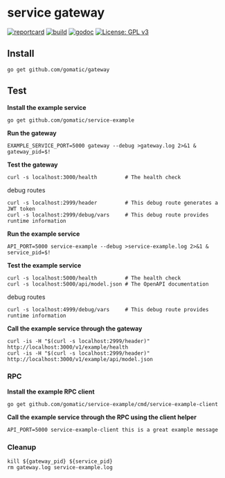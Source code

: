 # service gateway

[![reportcard](https://goreportcard.com/badge/github.com/gomatic/gateway)](https://goreportcard.com/report/github.com/gomatic/gateway)
[![build](https://travis-ci.org/gomatic/gateway.svg?branch=master)](https://travis-ci.org/gomatic/gateway)
[![godoc](https://godoc.org/github.com/gomatic/gateway?status.svg)](https://godoc.org/github.com/gomatic/gateway)
[![License: GPL v3](https://img.shields.io/badge/License-GPL%20v3-blue.svg)](http://www.gnu.org/licenses/gpl-3.0)

## Install

    go get github.com/gomatic/gateway

## Test

**Install the example service**

    go get github.com/gomatic/service-example

**Run the gateway**

    EXAMPLE_SERVICE_PORT=5000 gateway --debug >gateway.log 2>&1 & gateway_pid=$!

**Test the gateway**

    curl -s localhost:3000/health         # The health check

debug routes

    curl -s localhost:2999/header         # This debug route generates a JWT token
    curl -s localhost:2999/debug/vars     # This debug route provides runtime information

**Run the example service**

    API_PORT=5000 service-example --debug >service-example.log 2>&1 & service_pid=$!

**Test the example service**

    curl -s localhost:5000/health         # The health check
    curl -s localhost:5000/api/model.json # The OpenAPI documentation

debug routes

    curl -s localhost:4999/debug/vars     # This debug route provides runtime information

**Call the example service through the gateway**

    curl -is -H "$(curl -s localhost:2999/header)" http://localhost:3000/v1/example/health
    curl -is -H "$(curl -s localhost:2999/header)" http://localhost:3000/v1/example/api/model.json

### RPC

**Install the example RPC client**

    go get github.com/gomatic/service-example/cmd/service-example-client

**Call the example service through the RPC using the client helper**

    API_PORT=5000 service-example-client this is a great example message

### Cleanup

    kill ${gateway_pid} ${service_pid}
    rm gateway.log service-example.log

